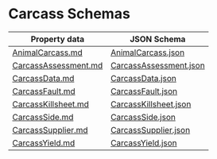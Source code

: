 # Carcass Schemas


Property data | JSON Schema
------------ | -------------
[AnimalCarcass.md](AnimalCarcass.md)|[AnimalCarcass.json](AnimalCarcass.json)
[CarcassAssessment.md](CarcassAssessment.md)|[CarcassAssessment.json](CarcassAssessment.json)
[CarcassData.md](CarcassData.md)|[CarcassData.json](CarcassData.json)
[CarcassFault.md](CarcassFault.md)|[CarcassFault.json](CarcassFault.json)
[CarcassKillsheet.md](CarcassKillsheet.md)|[CarcassKillsheet.json](CarcassKillsheet.json)
[CarcassSide.md](CarcassSide.md)|[CarcassSide.json](CarcassSide.json)
[CarcassSupplier.md](CarcassSupplier.md)|[CarcassSupplier.json](CarcassSupplier.json)
[CarcassYield.md](CarcassYield.md)|[CarcassYield.json](CarcassYield.json)
